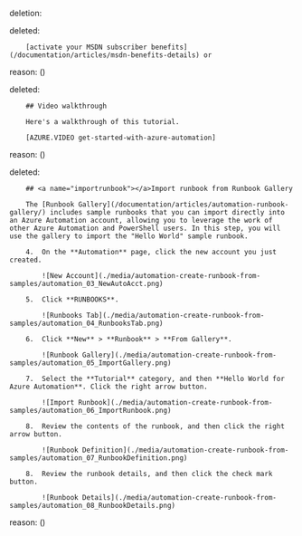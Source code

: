 deletion:

deleted:

		[activate your MSDN subscriber benefits](/documentation/articles/msdn-benefits-details) or

reason: ()

deleted:

		## Video walkthrough
		
		Here's a walkthrough of this tutorial.
		
		[AZURE.VIDEO get-started-with-azure-automation]

reason: ()

deleted:

		## <a name="importrunbook"></a>Import runbook from Runbook Gallery
		
		The [Runbook Gallery](/documentation/articles/automation-runbook-gallery/) includes sample runbooks that you can import directly into an Azure Automation account, allowing you to leverage the work of other Azure Automation and PowerShell users. In this step, you will use the gallery to import the "Hello World" sample runbook.
		
		4.	On the **Automation** page, click the new account you just created.
		
			![New Account](./media/automation-create-runbook-from-samples/automation_03_NewAutoAcct.png)
		
		5.	Click **RUNBOOKS**.
		
			![Runbooks Tab](./media/automation-create-runbook-from-samples/automation_04_RunbooksTab.png)
		
		6.	Click **New** > **Runbook** > **From Gallery**.
		
			![Runbook Gallery](./media/automation-create-runbook-from-samples/automation_05_ImportGallery.png)
		
		7.  Select the **Tutorial** category, and then **Hello World for Azure Automation**. Click the right arrow button.
		
			![Import Runbook](./media/automation-create-runbook-from-samples/automation_06_ImportRunbook.png)
		
		8.  Review the contents of the runbook, and then click the right arrow button.
		
			![Runbook Definition](./media/automation-create-runbook-from-samples/automation_07_RunbookDefinition.png)
		
		8.	Review the runbook details, and then click the check mark button.
		
			![Runbook Details](./media/automation-create-runbook-from-samples/automation_08_RunbookDetails.png)

reason: ()

